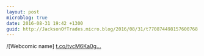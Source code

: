 ```yaml
---
layout: post
microblog: true
date: 2016-08-31 19:42 +1300
guid: http://JacksonOfTrades.micro.blog/2016/08/31/t770874498157600768.html
---
```

/[Webcomic name] [t.co/tvcM6Ka0g...](https://t.co/tvcM6Ka0gs)
